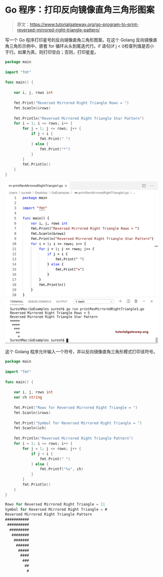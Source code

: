 # Go 程序：打印反向镜像直角三角形图案

> 原文：<https://www.tutorialgateway.org/go-program-to-print-reversed-mirrored-right-triangle-pattern/>

写一个 Go 程序打印星号的反向镜像直角三角形图案。在这个 Golang 反向镜像直角三角形示例中，嵌套 for 循环从头到尾迭代行。if 语句(if j < i)检查列值是否小于行。如果为真，则打印空白；否则，打印星星。

```go
package main

import "fmt"

func main() {

    var i, j, rows int

    fmt.Print("Reversed Mirrored Right Triangle Rows = ")
    fmt.Scanln(&rows)

    fmt.Println("Reversed Mirrored Right Triangle Star Pattern")
    for i = 1; i <= rows; i++ {
        for j = 1; j <= rows; j++ {
            if j < i {
                fmt.Print(" ")
            } else {
                fmt.Print("*")
            }
        }
        fmt.Println()
    }
}
```

![Go Program to Print Reversed Mirrored Right Triangle Pattern 1](img/ddf41d9613490d15586efb0e45972cc5.png)

这个 Golang 程序允许输入一个符号，并以反向镜像直角三角形模式打印该符号。

```go
package main

import "fmt"

func main() {

    var i, j, rows int
    var ch string

    fmt.Print("Rows for Reversed Mirrored Right Triangle = ")
    fmt.Scanln(&rows)

    fmt.Print("Symbol for Reversed Mirrored Right Triangle = ")
    fmt.Scanln(&ch)

    fmt.Println("Reversed Mirrored Right Triangle Pattern")
    for i = 1; i <= rows; i++ {
        for j = 1; j <= rows; j++ {
            if j < i {
                fmt.Print(" ")
            } else {
                fmt.Printf("%s", ch)
            }
        }
        fmt.Println()
    }
}
```

```go
Rows for Reversed Mirrored Right Triangle = 11
Symbol for Reversed Mirrored Right Triangle = #
Reversed Mirrored Right Triangle Pattern
###########
 ##########
  #########
   ########
    #######
     ######
      #####
       ####
        ###
         ##
          #
```